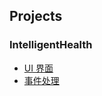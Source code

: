 ## Projects

### IntelligentHealth

- [UI 界面](https://blog.csdn.net/liuyh73/article/details/83718355)
- [事件处理](https://blog.csdn.net/liuyh73/article/details/83869025)